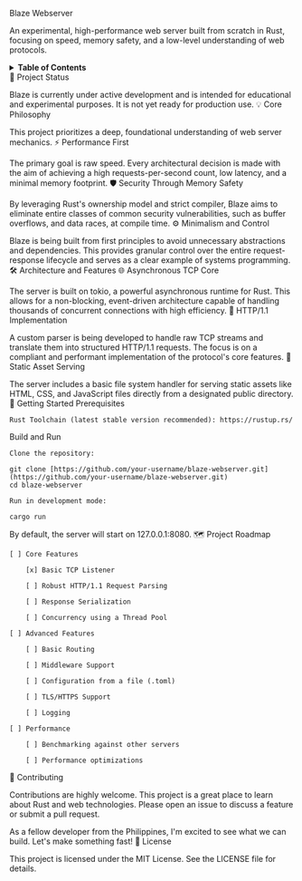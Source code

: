 Blaze Webserver

An experimental, high-performance web server built from scratch in Rust, focusing on speed, memory safety, and a low-level understanding of web protocols.

<details>
<summary><strong>Table of Contents</strong></summary>
<ol>
<li><a href="#-project-status">Project Status</a></li>
<li><a href="#-core-philosophy">Core Philosophy</a></li>
<li><a href="#-architecture-and-features">Architecture and Features</a></li>
<li><a href="#-getting-started">Getting Started</a></li>
<li><a href="#-project-roadmap">Roadmap</a></li>
<li><a href="#-contributing">Contributing</a></li>
<li><a href="#-license">License</a></li>
</ol>
</details>
🚧 Project Status

Blaze is currently under active development and is intended for educational and experimental purposes. It is not yet ready for production use.
💡 Core Philosophy

This project prioritizes a deep, foundational understanding of web server mechanics.
⚡ Performance First

The primary goal is raw speed. Every architectural decision is made with the aim of achieving a high requests-per-second count, low latency, and a minimal memory footprint.
🛡️ Security Through Memory Safety

By leveraging Rust's ownership model and strict compiler, Blaze aims to eliminate entire classes of common security vulnerabilities, such as buffer overflows, and data races, at compile time.
⚙️ Minimalism and Control

Blaze is being built from first principles to avoid unnecessary abstractions and dependencies. This provides granular control over the entire request-response lifecycle and serves as a clear example of systems programming.
🛠️ Architecture and Features
🌐 Asynchronous TCP Core

The server is built on tokio, a powerful asynchronous runtime for Rust. This allows for a non-blocking, event-driven architecture capable of handling thousands of concurrent connections with high efficiency.
📜 HTTP/1.1 Implementation

A custom parser is being developed to handle raw TCP streams and translate them into structured HTTP/1.1 requests. The focus is on a compliant and performant implementation of the protocol's core features.
📁 Static Asset Serving

The server includes a basic file system handler for serving static assets like HTML, CSS, and JavaScript files directly from a designated public directory.
🚀 Getting Started
Prerequisites

    Rust Toolchain (latest stable version recommended): https://rustup.rs/

Build and Run

    Clone the repository:

    git clone [https://github.com/your-username/blaze-webserver.git](https://github.com/your-username/blaze-webserver.git)
    cd blaze-webserver

    Run in development mode:

    cargo run

By default, the server will start on 127.0.0.1:8080.
🗺️ Project Roadmap

    [ ] Core Features

        [x] Basic TCP Listener

        [ ] Robust HTTP/1.1 Request Parsing

        [ ] Response Serialization

        [ ] Concurrency using a Thread Pool

    [ ] Advanced Features

        [ ] Basic Routing

        [ ] Middleware Support

        [ ] Configuration from a file (.toml)

        [ ] TLS/HTTPS Support

        [ ] Logging

    [ ] Performance

        [ ] Benchmarking against other servers

        [ ] Performance optimizations

🤝 Contributing

Contributions are highly welcome. This project is a great place to learn about Rust and web technologies. Please open an issue to discuss a feature or submit a pull request.

As a fellow developer from the Philippines, I'm excited to see what we can build. Let's make something fast!
📜 License

This project is licensed under the MIT License. See the LICENSE file for details.
